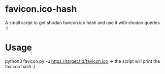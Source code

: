 # favicon.ico-hash
A small script to get shodan favicon.ico hash and use it with shodan queries :)

# Usage
python3 favicon.py -u https://target.tld/favicon.ico
-> the script will print the favicon hash :) 
